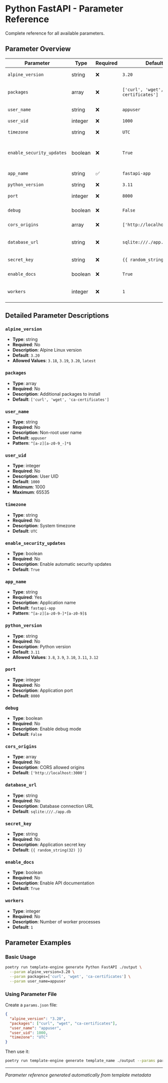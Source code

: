 # Python FastAPI - Parameter Reference

Complete reference for all available parameters.

## Parameter Overview

| Parameter | Type | Required | Default | Description |
|-----------|------|----------|---------|-------------|
| `alpine_version` | string | ❌ | `3.20` | Alpine Linux version |
| `packages` | array | ❌ | `['curl', 'wget', 'ca-certificates']` | Additional packages to install |
| `user_name` | string | ❌ | `appuser` | Non-root user name |
| `user_uid` | integer | ❌ | `1000` | User UID |
| `timezone` | string | ❌ | `UTC` | System timezone |
| `enable_security_updates` | boolean | ❌ | `True` | Enable automatic security updates |
| `app_name` | string | ✅ | `fastapi-app` | Application name |
| `python_version` | string | ❌ | `3.11` | Python version |
| `port` | integer | ❌ | `8000` | Application port |
| `debug` | boolean | ❌ | `False` | Enable debug mode |
| `cors_origins` | array | ❌ | `['http://localhost:3000']` | CORS allowed origins |
| `database_url` | string | ❌ | `sqlite:///./app.db` | Database connection URL |
| `secret_key` | string | ❌ | `{{ random_string(32) }}` | Application secret key |
| `enable_docs` | boolean | ❌ | `True` | Enable API documentation |
| `workers` | integer | ❌ | `1` | Number of worker processes |

## Detailed Parameter Descriptions

### `alpine_version`

- **Type**: string
- **Required**: No
- **Description**: Alpine Linux version
- **Default**: `3.20`
- **Allowed Values**: `3.18`, `3.19`, `3.20`, `latest`

### `packages`

- **Type**: array
- **Required**: No
- **Description**: Additional packages to install
- **Default**: `['curl', 'wget', 'ca-certificates']`

### `user_name`

- **Type**: string
- **Required**: No
- **Description**: Non-root user name
- **Default**: `appuser`
- **Pattern**: `^[a-z][a-z0-9_-]*$`

### `user_uid`

- **Type**: integer
- **Required**: No
- **Description**: User UID
- **Default**: `1000`
- **Minimum**: 1000
- **Maximum**: 65535

### `timezone`

- **Type**: string
- **Required**: No
- **Description**: System timezone
- **Default**: `UTC`

### `enable_security_updates`

- **Type**: boolean
- **Required**: No
- **Description**: Enable automatic security updates
- **Default**: `True`

### `app_name`

- **Type**: string
- **Required**: Yes
- **Description**: Application name
- **Default**: `fastapi-app`
- **Pattern**: `^[a-z][a-z0-9-]*[a-z0-9]$`

### `python_version`

- **Type**: string
- **Required**: No
- **Description**: Python version
- **Default**: `3.11`
- **Allowed Values**: `3.8`, `3.9`, `3.10`, `3.11`, `3.12`

### `port`

- **Type**: integer
- **Required**: No
- **Description**: Application port
- **Default**: `8000`

### `debug`

- **Type**: boolean
- **Required**: No
- **Description**: Enable debug mode
- **Default**: `False`

### `cors_origins`

- **Type**: array
- **Required**: No
- **Description**: CORS allowed origins
- **Default**: `['http://localhost:3000']`

### `database_url`

- **Type**: string
- **Required**: No
- **Description**: Database connection URL
- **Default**: `sqlite:///./app.db`

### `secret_key`

- **Type**: string
- **Required**: No
- **Description**: Application secret key
- **Default**: `{{ random_string(32) }}`

### `enable_docs`

- **Type**: boolean
- **Required**: No
- **Description**: Enable API documentation
- **Default**: `True`

### `workers`

- **Type**: integer
- **Required**: No
- **Description**: Number of worker processes
- **Default**: `1`


## Parameter Examples

### Basic Usage

```bash
poetry run template-engine generate Python FastAPI ./output \
  --param alpine_version=3.20 \
  --param packages=['curl', 'wget', 'ca-certificates'] \
  --param user_name=appuser
```

### Using Parameter File

Create a `params.json` file:

```json
{
  "alpine_version": "3.20",
  "packages": ["curl", "wget", "ca-certificates"],
  "user_name": "appuser",
  "user_uid": 1000,
  "timezone": "UTC"
}
```

Then use it:

```bash
poetry run template-engine generate template_name ./output --params params.json
```

---

*Parameter reference generated automatically from template metadata*

